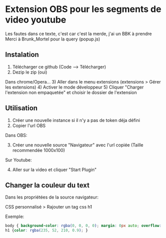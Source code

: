# Extension OBS pour les segments de video youtube

Les fautes dans ce texte, c'est car c'est la merde, j'ai un BBK à prendre
Merci à Brunk_Mortel pour la query (popup.js)

## Instalation

1) Télécharger ce github (Code --> Télécharger)
2) Dezip le zip (oui)

Dans chrome/Opera...
3) Aller dans le menu extensions (extensions > Gérer les extensions)
4) Activer le mode développeur
5) Cliquer "Charger l'extension non empaquetée" et choisir le dossier de l'extension

## Utilisation

1) Créer une nouvelle instance si il n'y a pas de token déja défini
2) Copier l'url OBS

Dans OBS:

3) Créer une nouvelle source "Navigateur" avec l'url copiée (Taille recommendée 1000x100)

Sur Youtube:

4) Aller sur la video et cliquer "Start Plugin"

## Changer la couleur du text
Dans les propriétées de la source navigateur:

CSS personnalisé > Rajouter un tag css h1

Exemple:
```css
body { background-color: rgba(0, 0, 0, 0); margin: 0px auto; overflow: hidden; }
h1 {color: rgba(235, 52, 210, 0.9); }
```
